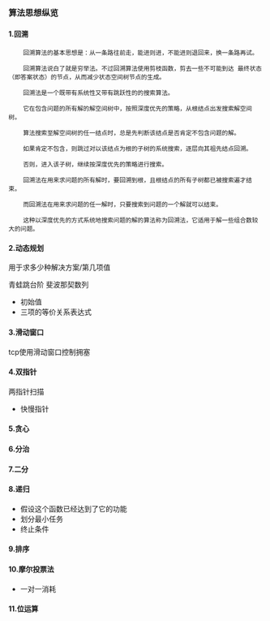 


### 算法思想纵览

#### 1.回溯

```
    回溯算法的基本思想是：从一条路往前走，能进则进，不能进则退回来，换一条路再试。

    回溯算法说白了就是穷举法。不过回溯算法使用剪枝函数，剪去一些不可能到达 最终状态（即答案状态）的节点，从而减少状态空间树节点的生成。

    回溯法是一个既带有系统性又带有跳跃性的的搜索算法。

    它在包含问题的所有解的解空间树中，按照深度优先的策略，从根结点出发搜索解空间树。

    算法搜索至解空间树的任一结点时，总是先判断该结点是否肯定不包含问题的解。

    如果肯定不包含，则跳过对以该结点为根的子树的系统搜索，逐层向其祖先结点回溯。

    否则，进入该子树，继续按深度优先的策略进行搜索。

    回溯法在用来求问题的所有解时，要回溯到根，且根结点的所有子树都已被搜索遍才结束。

    而回溯法在用来求问题的任一解时，只要搜索到问题的一个解就可以结束。

    这种以深度优先的方式系统地搜索问题的解的算法称为回溯法，它适用于解一些组合数较大的问题。
```

#### 2.动态规划

用于求多少种解决方案/第几项值 

青蛙跳台阶 斐波那契数列

- 初始值
- 三项的等价关系表达式


#### 3.滑动窗口

tcp使用滑动窗口控制拥塞

#### 4.双指针

两指针扫描

- 快慢指针

#### 5.贪心

#### 6.分治

#### 7.二分

#### 8.递归

- 假设这个函数已经达到了它的功能
- 划分最小任务
- 终止条件

#### 9.排序

#### 10.摩尔投票法
- 一对一消耗

#### 11.位运算








